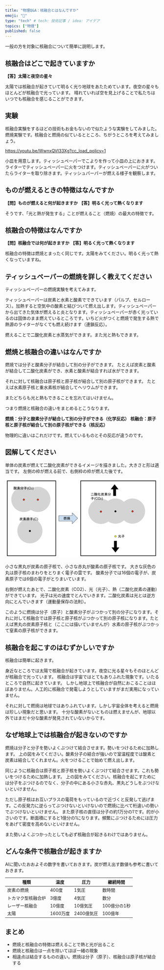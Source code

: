 ```yaml
---
title: "物理Q&A：核融合とはなんですか"
emoji: "💨"
type: "tech" # tech: 技術記事 / idea: アイデア
topics: ["物理"]
published: false
---
```


一般の方を対象に核融合について簡単に説明します。

## 核融合はどこで起きていますか 

**【答】太陽と夜空の星々**

太陽では核融合が起きていて明るく光り地球をあたためています。夜空の星々もほとんどが核融合で光っています。 晴れていれば空を見上げることで私たちはいつでも核融合を感じることができます。

## 実験

核融合実験をするほどの技術もお金もないので似たような実験をしてみました。
燃焼実験です。核融合と燃焼の似ているとところ、ちがうところを考えてみましょう。

https://youtu.be/WwnxQVI33Xg?cc_load_policy=1


小皿を用意します。ティッシュペーパーでこよりを作って小皿の上におきます。ライターでティッシュペーパーに火をつけます。ティッシュペーパーに火がついたらライターを取り除きます。ティッシュパーパーが燃える様子を観察します。

## ものが燃えるときの特徴はなんですか

**【問】ものが燃えると何が起きますか**
**【答】明るく光って熱くなります**

そうです、「光と熱が発生する」ことが燃えること（燃焼）の最大の特徴です。

## 核融合の特徴はなんですか 

**【問】核融合では何が起きますか**
**【答】明るく光って熱くなります**

核融合の特徴は燃焼とまったく同じです。太陽をみてください。明るく光って熱くなっていますね。

<!-- （注：光がでない核融合もあるみたいです。また可視光線ではないです。） -->

## ティッシュペーパーの燃焼を詳しく教えてください

ティッシュペーパーの燃焼実験を考えてみます。

ティッシュペーパーは炭素と水素と酸素でできています（パルプ、セルロース）。加熱すると空気中の酸素と結びついて燃え出します。ティッシュペーパーから出てきた気体が燃えると炎となります。ティッシュペーパーが赤く光っているのは固体のまま燃えているところです。いちど火がつくと燃焼で発生する熱で熱源のライターがなくても燃え続けます（連鎖反応）。

燃えることで二酸化炭素と水蒸気ができます。また光と熱もできます。

## 燃焼と核融合の違いはなんですか 

燃焼では分子と酸素分子が結合して別の分子ができます。 たとえば炭素と酸素が結合して二酸化炭素ができ、水素と酸素が結合すれば水ができます。


それに対して核融合は原子核と原子核が結合して別の原子核ができます。 たとえば水素原子核と重水素核が結合してヘリウムができます。

またどちらも光と熱もできることを忘れてはいけません。

つまり燃焼と核融合の違いをまとめるとこうなります。

**燃焼：分子と酸素分子が結合して別の分子ができる（化学反応）**
**核融合：原子核と原子核が結合して別の原子核ができる（核反応）**

物理的に違いはこれだけです。燃えているものとその反応が違うのです。

## 図解してください 

単体の炭素が燃えて二酸化炭素ができるイメージを描きました。大きさと形は適当です。 左側の枠が燃える前で、右側枠の枠が燃えた後です。

![](/images/qpq250218co2.png)

小さな黒丸が炭素の原子核で、小さな赤丸が酸素の原子核です。 大きな灰色の丸は原子核のまわりをとりまく電子の雲です。 酸素分子では16個の電子が、炭素原子では6個の電子がとりまいています。

右側が燃えたあとで、二酸化炭素（CO2）、光（光子）、熱（二酸化炭素の運動）ができています。
光子は光の速度でとんでいきます。二酸化炭素は光とは逆方向にとんでいきます（運動量保存の法則）。

このように燃焼は分子（原子）と酸素分子がぶつかって別の分子になります。それに対して核融合では原子核と原子核がぶつかって別の原子核になります。たとえば黒丸の炭素原子核と（ここには描いていませんが）水素の原子核がぶつかって窒素の原子核ができます。

## 核融合を起こすのはむずかしいですか 

核融合は簡単に起きます。

身近なところでは太陽で核融合が起きています。夜空に光る星々もそのほとんどが核融合で光っています。 核融合は宇宙ではとてもありふれた現象です。いたるところで自然に起きています。 しかし地球上で核融合が自然におこることはほぼありません。人工的に核融合で発電しようとしていますがまだ実用になっていません。

それに対して燃焼は地球ではありふれています。しかし宇宙全体を考えると燃焼は珍しい現象だと思います。 十分な酸素がないとものは燃えませんが、地球以外ではまだ十分な酸素が発見されていないからです。

## なぜ地球上では核融合が起きないのですか

燃焼は分子と分子を勢いよくぶつけて結合させます。勢いをつけるために加熱します。 上の図をみてください。酸素分子の結合が強いので室温程度では酸素と炭素は結合してくれません。火をつけることで始めて燃え出します。

同じように核融合は原子核と原子核を勢いよくぶつけて結合させます。これも勢いをつけるために加熱します。 上の図をみてください。核融合を起こすためには分子をぶつけるのでなく、分子の中にある小さな赤丸、黒丸どうしをぶつけないといけません。

ただし原子核はお互いプラスの電荷をもっているので近づくと反発して逃げます。この反発力に逆らってぶつけないといけないので燃焼に比べて桁違いの勢いでぶつけないといけません。 また原子核の直径は分子の約1万分の1です。的が小さいのです。断面積にすると1億分の1になります。頻繁にぶつけるためには圧力をあげて密度を高めないといけません。

また勢いよくぶつかったとしても必ず核融合が起きるわけではありません。

## どんな条件で核融合が起きますか

AIに聞いたおおよその数字を書いておきます。炭が燃え出す数値も参考に書いておきます。

|種類|温度|圧力|継続時間|
|----|----|----|----|
|炭素の燃焼|400度|1気圧|数時間|
|トカマク型核融合炉|3億度|4気圧|数分|
|レーザー核融合|10億度|10億気圧|100億分の1秒|
|太陽|1600万度|2400億気圧|100億年|

## まとめ 

- 燃焼と核融合の特徴は燃えることで熱と光が出ること
- 燃焼と核融合は一点を除いてほぼ一緒の現象
- 相違点は結合するものの違い。燃焼は分子（原子）、核融合は原子核が結合する
